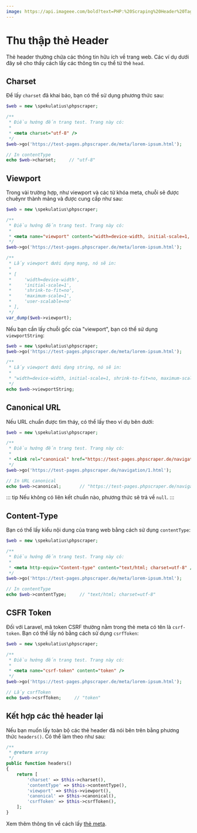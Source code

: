 ```yaml
---
image: https://api.imageee.com/bold?text=PHP:%20Scraping%20Header%20Tags&bg_image=https://images.unsplash.com/photo-1542762933-ab3502717ce7
---
```


# Thu thập thẻ Header

Thẻ header thường chứa các thông tin hữu ích về trang web. Các ví dụ dưới đây sẽ cho thấy cách lấy các thông tin cụ thể từ thẻ `head`.

## Charset

Để lấy `charset` đã khai báo, bạn có thể sử dụng phương thức sau:

```php
$web = new \spekulatius\phpscraper;

/**
 * Điều hướng đến trang test. Trang này có:
 *
 * <meta charset="utf-8" />
 */
$web->go('https://test-pages.phpscraper.de/meta/lorem-ipsum.html');

// In contentType
echo $web->charset;     // "utf-8"
```

## Viewport

Trong vài trường hợp, như viewport và các từ khóa meta, chuỗi sẽ được chuêynr thành mảng và được cung cấp như sau:

```php
$web = new \spekulatius\phpscraper;

/**
 * Điều hướng đến trang test. Trang này có:
 *
 * <meta name="viewport" content="width=device-width, initial-scale=1, shrink-to-fit=no, maximum-scale=1, user-scalable=no" />
 */
$web->go('https://test-pages.phpscraper.de/meta/lorem-ipsum.html');

/**
 * Lấy viewport dưới dạng mạng, nó sẽ in:
 *
 * [
 *     'width=device-width',
 *     'initial-scale=1',
 *     'shrink-to-fit=no',
 *     'maximum-scale=1',
 *     'user-scalable=no'
 * ],
 */
var_dump($web->viewport);
```

Nếu bạn cần lấy chuỗi gốc của "viewport", bạn có thể sử dụng `viewportString`:

```php
$web = new \spekulatius\phpscraper;
$web->go('https://test-pages.phpscraper.de/meta/lorem-ipsum.html');

/**
 * Lấy viewport dưới dạng string, nó sẽ in:
 *
 * "width=device-width, initial-scale=1, shrink-to-fit=no, maximum-scale=1, user-scalable=no"
 */
echo $web->viewportString;
```

## Canonical URL

Nếu URL chuẩn được tìm tháy, có thể lấy theo ví dụ bên dưới:

```php
$web = new \spekulatius\phpscraper;

/**
 * Điều hướng đến trang test. Trang này có:
 *
 * <link rel="canonical" href="https://test-pages.phpscraper.de/navigation/2.html" />
 */
$web->go('https://test-pages.phpscraper.de/navigation/1.html');

// In URL canonical
echo $web->canonical;       // "https://test-pages.phpscraper.de/navigation/2.html"
```

::: tip
Nếu không có liên kết chuẩn nào, phương thức sẽ trả về `null`.
:::

## Content-Type

Bạn có thể lấy kiểu nội dung của trang web bằng cách sử dụng `contentType`:

```php
$web = new \spekulatius\phpscraper;

/**
 * Điều hướng đến trang test. Trang này có:
 *
 * <meta http-equiv="Content-type" content="text/html; charset=utf-8" />
 */
$web->go('https://test-pages.phpscraper.de/meta/lorem-ipsum.html');

// In contentType
echo $web->contentType;     // "text/html; charset=utf-8"
```

## CSFR Token

Đối với Laravel, mã token CSRF thường nằm trong thẻ meta có tên là `csrf-token`. Bạn có thể lấy nó bằng cách sử dụng `csrfToken`:

```php
$web = new \spekulatius\phpscraper;

/**
 * Điều hướng đến trang test. Trang này có:
 *
 * <meta name="csrf-token" content="token" />
 */
$web->go('https://test-pages.phpscraper.de/meta/lorem-ipsum.html');

// Lấy csrfToken
echo $web->csrfToken;     // "token"
```

## Kết hợp các thẻ header lại

Nếu bạn muốn lấy toàn bộ các thẻ header đã nói bên trên bằng phương thức `headers()`. Có thể làm theo như sau:

```php
/**
 * @return array
 */
public function headers()
{
    return [
        'charset' => $this->charset(),
        'contentType' => $this->contentType(),
        'viewport' => $this->viewport(),
        'canonical' => $this->canonical(),
        'csrfToken' => $this->csrfToken(),
    ];
}
```

Xem thêm thông tin về cách lấy [thẻ meta](/vi/examples/scrape-meta-tags.html).
